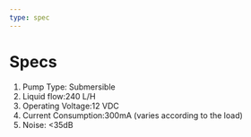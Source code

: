 ```yaml
---
type: spec
---
```


# Specs

1. Pump Type: Submersible
2. Liquid flow:240 L/H
3. Operating Voltage:12 VDC
4. Current Consumption:300mA (varies according to the load)
5. Noise: <35dB
